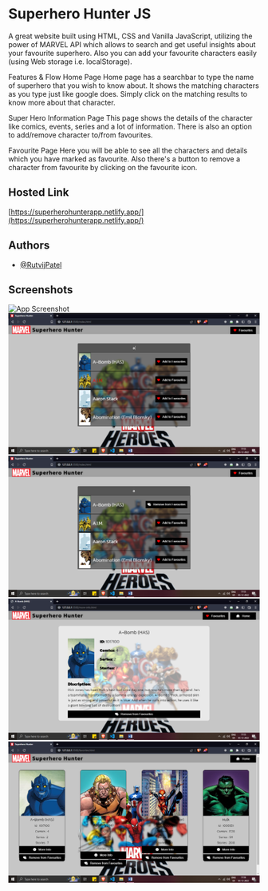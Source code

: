 
# Superhero Hunter JS


A great website built using HTML, CSS and Vanilla JavaScript, utilizing the power of MARVEL API which allows to search and get useful insights about your favourite superhero. Also you can add your favourite characters easily (using Web storage i.e. localStorage).

Features & Flow
Home Page Home page has a searchbar to type the name of superhero that you wish to know about. It shows the matching characters as you type just like google does. Simply click on the matching results to know more about that character.

Super Hero Information Page This page shows the details of the character like comics, events, series and a lot of information. There is also an option to add/remove character to/from favourites.

Favourite Page Here you will be able to see all the characters and details which you have marked as favourite. Also there's a button to remove a character from favourite by clicking on the favourite icon.

## Hosted Link

[https://superherohunterapp.netlify.app/](https://superherohunterapp.netlify.app/)

## Authors

- [@RutvijPatel](https://www.github.com/rutvij-fsd)


## Screenshots

![App Screenshot](https://www.linkpicture.com/q/1_97.jpg)
![App Screenshot](./ScreenShots/2.png)
![App Screenshot](./ScreenShots/3.png)
![App Screenshot](./ScreenShots/4.png)
![App Screenshot](./ScreenShots/5.png)

